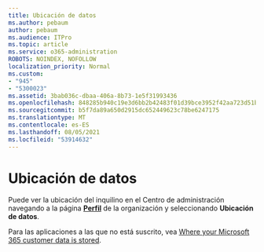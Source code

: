 ```yaml
---
title: Ubicación de datos
ms.author: pebaum
author: pebaum
ms.audience: ITPro
ms.topic: article
ms.service: o365-administration
ROBOTS: NOINDEX, NOFOLLOW
localization_priority: Normal
ms.custom:
- "945"
- "5300023"
ms.assetid: 3bab036c-dbaa-406a-8b73-1e5f31993436
ms.openlocfilehash: 848285b940c19e3d6bb2b42483f01d39bce3952f42aa723d51b1a6392f0f1dcc
ms.sourcegitcommit: b5f7da89a650d2915dc652449623c78be6247175
ms.translationtype: MT
ms.contentlocale: es-ES
ms.lasthandoff: 08/05/2021
ms.locfileid: "53914632"
---
```

# <a name="data-location"></a>Ubicación de datos

Puede ver la ubicación del inquilino en el Centro de administración navegando a la página [ **Perfil**](https://admin.microsoft.com/AdminPortal/Home#/Settings/OrganizationProfile) de la organización y seleccionando **Ubicación de datos**.

Para las aplicaciones a las que no está suscrito, vea [Where your Microsoft 365 customer data is stored](https://docs.microsoft.com/office365/enterprise/o365-data-locations).